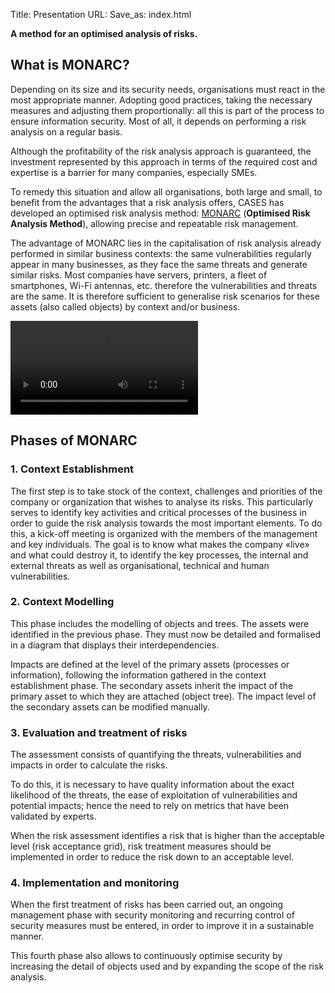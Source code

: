 Title: Presentation
URL:
Save_as: index.html

__A method for an optimised analysis of risks.__

## What is MONARC?

Depending on its size and its security needs, organisations must react in the
most appropriate manner. Adopting good practices, taking the necessary measures
and adjusting them proportionally: all this is part of the process to ensure
information security. Most of all, it depends on performing a risk analysis on
a regular basis.

Although the profitability of the risk analysis approach is guaranteed, the
investment represented by this approach in terms of the required cost and
expertise is a barrier for many companies, especially SMEs.

To remedy this situation and allow all organisations, both large and small, to
benefit from the advantages that a risk analysis offers, CASES has developed an
optimised risk analysis method: [MONARC](https://github.com/monarc-project)
(**Optimised Risk Analysis Method**), allowing precise and repeatable risk
management.

The advantage of MONARC lies in the capitalisation of risk analysis already
performed in similar business contexts: the same vulnerabilities regularly
appear in many businesses, as they face the same threats and generate similar
risks. Most companies have servers, printers, a fleet of smartphones, Wi-Fi
antennas, etc. therefore the vulnerabilities and threats
are the same. It is therefore sufficient to generalise risk scenarios for these
assets (also called objects) by context and/or business.

<div class="row">
<video class="col-md-12" autoplay loop>
<source src="/assets/video/ScreenCast.mp4" type="video/mp4">
</video>
</div>

<a name="Phases" />

## Phases of MONARC

<a name="Context" />

### 1. Context Establishment
  The first step is to take stock of the context, challenges and priorities of the company or organization that wishes to analyse its risks. This particularly serves to identify key activities and critical processes of the business in order to guide the risk analysis towards the most important elements. To do this, a kick-off meeting is organized with the members of the management and key individuals. The goal is to know what makes the company «live» and what could destroy it, to identify the key processes, the internal and external threats as well as organisational, technical and human vulnerabilities.

<a name="Modelling" />

### 2. Context Modelling
  This phase includes the modelling of objects and trees. The assets were identified in the previous phase. They must now be detailed and formalised in a diagram that displays their interdependencies.

  Impacts are defined at the level of the primary assets (processes or information), following the information gathered in the context establishment phase. The secondary assets inherit the impact of the primary asset to which they are attached (object tree). The impact level of the secondary assets can be modified manually.

<a name="Evaluation" />

### 3. Evaluation and treatment of risks
  The assessment consists of quantifying the threats, vulnerabilities and impacts in order to calculate the risks.

  To do this, it is necessary to have quality information about the exact likelihood of the threats, the ease of exploitation of vulnerabilities and potential impacts; hence the need to rely on metrics that have been validated by experts.  

  When the risk assessment identifies a risk that is higher than the acceptable level (risk acceptance grid), risk treatment measures should be implemented in order to reduce the risk down to an acceptable level.

<a name="Implementation" />

### 4. Implementation and monitoring

  When the first treatment of risks has been carried out, an ongoing management phase with security monitoring and recurring control of security measures must be entered, in order to improve it in a sustainable manner.

  This fourth phase also allows to continuously optimise security by increasing the detail of objects used and by expanding the scope of the risk analysis.
